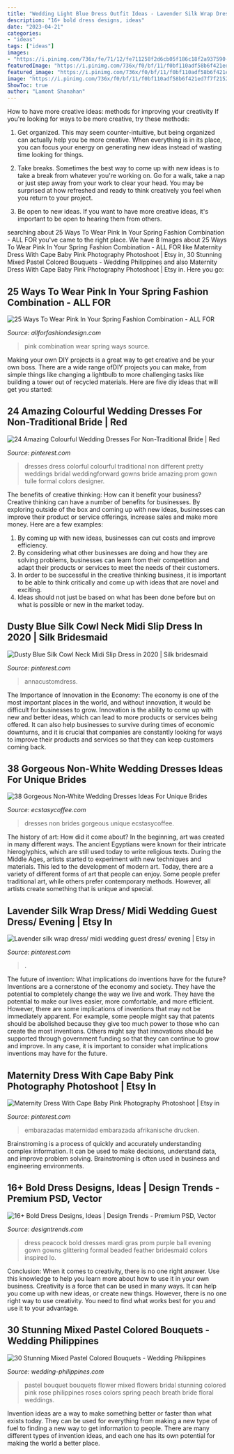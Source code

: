 ```yaml
---
title: "Wedding Light Blue Dress Outfit Ideas - Lavender Silk Wrap Dress/ Midi Wedding Guest Dress/ Evening"
description: "16+ bold dress designs, ideas"
date: "2023-04-21"
categories:
- "ideas"
tags: ["ideas"]
images:
- "https://i.pinimg.com/736x/fe/71/12/fe711258f2d6cb05f186c18f2a937590--colorful-wedding-dresses-colorful-weddings.jpg"
featuredImage: "https://i.pinimg.com/736x/f0/bf/11/f0bf110adf58b6f421ed7f7f2152c3d1.jpg"
featured_image: "https://i.pinimg.com/736x/f0/bf/11/f0bf110adf58b6f421ed7f7f2152c3d1.jpg"
image: "https://i.pinimg.com/736x/f0/bf/11/f0bf110adf58b6f421ed7f7f2152c3d1.jpg"
ShowToc: true
author: "Lamont Shanahan"
---
```



How to have more creative ideas: methods for improving your creativity
If you're looking for ways to be more creative, try these methods:
1. Get organized. This may seem counter-intuitive, but being organized can actually help you be more creative. When everything is in its place, you can focus your energy on generating new ideas instead of wasting time looking for things.

2. Take breaks. Sometimes the best way to come up with new ideas is to take a break from whatever you're working on. Go for a walk, take a nap or just step away from your work to clear your head. You may be surprised at how refreshed and ready to think creatively you feel when you return to your project.

3. Be open to new ideas. If you want to have more creative ideas, it's important to be open to hearing them from others.

	

		
searching about 25 Ways To Wear Pink In Your Spring Fashion Combination - ALL FOR you've came to the right place. We have 8 Images about 25 Ways To Wear Pink In Your Spring Fashion Combination - ALL FOR like Maternity Dress With Cape Baby Pink Photography Photoshoot | Etsy in, 30 Stunning Mixed Pastel Colored Bouquets - Wedding Philippines and also Maternity Dress With Cape Baby Pink Photography Photoshoot | Etsy in. Here you go:
		
    
## 25 Ways To Wear Pink In Your Spring Fashion Combination - ALL FOR

<img loading=lazy src="https://allforfashiondesign.com/wp-content/uploads/2014/03/p-4-600x900.jpg" onerror="this.onerror=null;this.src='https://tse4.mm.bing.net/th?id=OIP.dGsJMBeSvAvs1cjR_yB2qwHaLH&amp;pid=15.1';" alt="25 Ways To Wear Pink In Your Spring Fashion Combination - ALL FOR">

_Source: allforfashiondesign.com_

>pink combination wear spring ways source. 

	

Making your own DIY projects is a great way to get creative and be your own boss. There are a wide range ofDIY projects you can make, from simple things like changing a lightbulb to more challenging tasks like building a tower out of recycled materials. Here are five diy ideas that will get you started: 

    
## 24 Amazing Colourful Wedding Dresses For Non-Traditional Bride | Red

<img loading=lazy src="https://i.pinimg.com/736x/fe/71/12/fe711258f2d6cb05f186c18f2a937590--colorful-wedding-dresses-colorful-weddings.jpg" onerror="this.onerror=null;this.src='https://tse2.mm.bing.net/th?id=OIP.zXAkRRRfyGqdo3UrSTJQqAHaO0&amp;pid=15.1';" alt="24 Amazing Colourful Wedding Dresses For Non-Traditional Bride | Red">

_Source: pinterest.com_

>dresses dress colorful colourful traditional non different pretty weddings bridal weddingforward gowns bride amazing prom gown tulle formal colors designer. 

	

The benefits of creative thinking: How can it benefit your business?
Creative thinking can have a number of benefits for businesses. By exploring outside of the box and coming up with new ideas, businesses can improve their product or service offerings, increase sales and make more money. Here are a few examples:
1. By coming up with new ideas, businesses can cut costs and improve efficiency.
2. By considering what other businesses are doing and how they are solving problems, businesses can learn from their competition and adapt their products or services to meet the needs of their customers.
3. In order to be successful in the creative thinking business, it is important to be able to think critically and come up with ideas that are novel and exciting.
4. Ideas should not just be based on what has been done before but on what is possible or new in the market today.

    
## Dusty Blue Silk Cowl Neck Midi Slip Dress In 2020 | Silk Bridesmaid

<img loading=lazy src="https://i.pinimg.com/736x/9c/94/63/9c946393f976aafb0e4a5bf2c0f85b78.jpg" onerror="this.onerror=null;this.src='https://tse4.mm.bing.net/th?id=OIP.JQNEDa3OMl1irPkQEDeRmQHaLH&amp;pid=15.1';" alt="Dusty Blue Silk Cowl Neck Midi Slip Dress in 2020 | Silk bridesmaid">

_Source: pinterest.com_

>annacustomdress. 

	

The Importance of Innovation in the Economy:
The economy is one of the most important places in the world, and without innovation, it would be difficult for businesses to grow. Innovation is the ability to come up with new and better ideas, which can lead to more products or services being offered. It can also help businesses to survive during times of economic downturns, and it is crucial that companies are constantly looking for ways to improve their products and services so that they can keep customers coming back.

    
## 38 Gorgeous Non-White Wedding Dresses Ideas For Unique Brides

<img loading=lazy src="https://i0.wp.com/www.ecstasycoffee.com/wp-content/uploads/2017/02/Non-White-Wedding-Dresses-Ideas17.jpg?resize=564%2C1128" onerror="this.onerror=null;this.src='https://tse4.mm.bing.net/th?id=OIP.TrXi_FJw1IlC2Sbiwncw8AHaO0&amp;pid=15.1';" alt="38 Gorgeous Non-White Wedding Dresses Ideas For Unique Brides">

_Source: ecstasycoffee.com_

>dresses non brides gorgeous unique ecstasycoffee. 

	

The history of art: How did it come about?
In the beginning, art was created in many different ways. The ancient Egyptians were known for their intricate hieroglyphics, which are still used today to write religious texts. During the Middle Ages, artists started to experiment with new techniques and materials. This led to the development of modern art.
Today, there are a variety of different forms of art that people can enjoy. Some people prefer traditional art, while others prefer contemporary methods. However, all artists create something that is unique and special.

    
## Lavender Silk Wrap Dress/ Midi Wedding Guest Dress/ Evening | Etsy In

<img loading=lazy src="https://i.pinimg.com/736x/c1/7c/db/c17cdb9fbe4d14f8e7467c1b6bf30852.jpg" onerror="this.onerror=null;this.src='https://tse1.mm.bing.net/th?id=OIP.2tzDySoRILM3RDksVpfnBwHaLH&amp;pid=15.1';" alt="Lavender silk wrap dress/ midi wedding guest dress/ evening | Etsy in">

_Source: pinterest.com_

>. 

	

The future of invention: What implications do inventions have for the future?
Inventions are a cornerstone of the economy and society. They have the potential to completely change the way we live and work. They have the potential to make our lives easier, more comfortable, and more efficient. However, there are some implications of inventions that may not be immediately apparent. For example, some people might say that patents should be abolished because they give too much power to those who can create the most inventions. Others might say that innovations should be supported through government funding so that they can continue to grow and improve. In any case, it is important to consider what implications inventions may have for the future.

    
## Maternity Dress With Cape Baby Pink Photography Photoshoot | Etsy In

<img loading=lazy src="https://i.pinimg.com/736x/f0/bf/11/f0bf110adf58b6f421ed7f7f2152c3d1.jpg" onerror="this.onerror=null;this.src='https://tse4.mm.bing.net/th?id=OIP.d90WaveugauTqlcfO_hp4AHaLn&amp;pid=15.1';" alt="Maternity Dress With Cape Baby Pink Photography Photoshoot | Etsy in">

_Source: pinterest.com_

>embarazadas maternidad embarazada afrikanische drucken. 

	

Brainstroming is a process of quickly and accurately understanding complex information. It can be used to make decisions, understand data, and improve problem solving. Brainstroming is often used in business and engineering environments.

    
## 16+ Bold Dress Designs, Ideas | Design Trends - Premium PSD, Vector

<img loading=lazy src="https://images.designtrends.com/wp-content/uploads/2016/03/30061441/Glittering-Bold-Dress.jpg" onerror="this.onerror=null;this.src='https://tse2.mm.bing.net/th?id=OIP.y9IDEB8JBcbMQaZ-dtFIGgHaJ4&amp;pid=15.1';" alt="16+ Bold Dress Designs, Ideas | Design Trends - Premium PSD, Vector">

_Source: designtrends.com_

>dress peacock bold dresses mardi gras prom purple ball evening gown gowns glittering formal beaded feather bridesmaid colors inspired lo. 

	

Conclusion: When it comes to creativity, there is no one right answer. Use this knowledge to help you learn more about how to use it in your own business.
Creativity is a force that can be used in many ways. It can help you come up with new ideas, or create new things. However, there is no one right way to use creativity. You need to find what works best for you and use it to your advantage.

    
## 30 Stunning Mixed Pastel Colored Bouquets - Wedding Philippines

<img loading=lazy src="http://www.wedding-philippines.com/wp-content/uploads/2015/11/Wedding-Philippines-30-Stunning-Mixed-Pastel-Wedding-Bride-Bouquet-Flower-Ideas-6-683x1024.jpg" onerror="this.onerror=null;this.src='https://tse1.mm.bing.net/th?id=OIP.1UYQSDAetLCGyGPxxHcvxAHaLG&amp;pid=15.1';" alt="30 Stunning Mixed Pastel Colored Bouquets - Wedding Philippines">

_Source: wedding-philippines.com_

>pastel bouquet bouquets flower mixed flowers bridal stunning colored pink rose philippines roses colors spring peach breath bride floral weddings. 

	

Invention ideas are a way to make something better or faster than what exists today. They can be used for everything from making a new type of fuel to finding a new way to get information to people. There are many different types of invention ideas, and each one has its own potential for making the world a better place.

